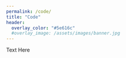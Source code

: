 ```yaml
---
permalink: /code/
title: "Code"
header:
  overlay_color: "#5e616c"
  #overlay_image: /assets/images/banner.jpg
---
```

Text Here